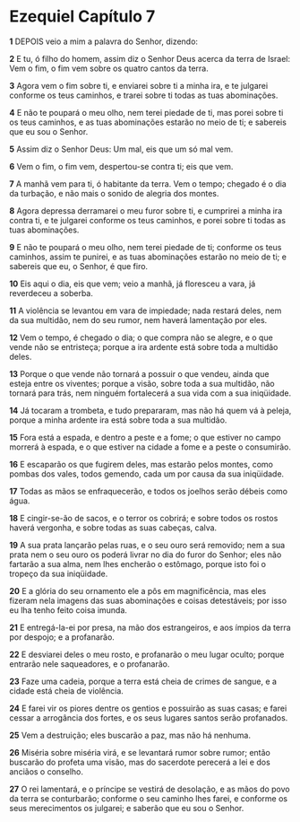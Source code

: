 # Ezequiel Capítulo 7

**1** 	DEPOIS veio a mim a palavra do Senhor, dizendo:

**2** 	E tu, ó filho do homem, assim diz o Senhor Deus acerca da terra de Israel: Vem o fim, o fim vem sobre os quatro cantos da terra.

**3** 	Agora vem o fim sobre ti, e enviarei sobre ti a minha ira, e te julgarei conforme os teus caminhos, e trarei sobre ti todas as tuas abominações.

**4** 	E não te poupará o meu olho, nem terei piedade de ti, mas porei sobre ti os teus caminhos, e as tuas abominações estarão no meio de ti; e sabereis que eu sou o Senhor.

**5** 	Assim diz o Senhor Deus: Um mal, eis que um só mal vem.

**6** 	Vem o fim, o fim vem, despertou-se contra ti; eis que vem.

**7** 	A manhã vem para ti, ó habitante da terra. Vem o tempo; chegado é o dia da turbação, e não mais o sonido de alegria dos montes.

**8** 	Agora depressa derramarei o meu furor sobre ti, e cumprirei a minha ira contra ti, e te julgarei conforme os teus caminhos, e porei sobre ti todas as tuas abominações.

**9** 	E não te poupará o meu olho, nem terei piedade de ti; conforme os teus caminhos, assim te punirei, e as tuas abominações estarão no meio de ti; e sabereis que eu, o Senhor, é que firo.

**10** 	Eis aqui o dia, eis que vem; veio a manhã, já floresceu a vara, já reverdeceu a soberba.

**11** 	A violência se levantou em vara de impiedade; nada restará deles, nem da sua multidão, nem do seu rumor, nem haverá lamentação por eles.

**12** 	Vem o tempo, é chegado o dia; o que compra não se alegre, e o que vende não se entristeça; porque a ira ardente está sobre toda a multidão deles.

**13** 	Porque o que vende não tornará a possuir o que vendeu, ainda que esteja entre os viventes; porque a visão, sobre toda a sua multidão, não tornará para trás, nem ninguém fortalecerá a sua vida com a sua iniqüidade.

**14** 	Já tocaram a trombeta, e tudo prepararam, mas não há quem vá à peleja, porque a minha ardente ira está sobre toda a sua multidão.

**15** 	Fora está a espada, e dentro a peste e a fome; o que estiver no campo morrerá à espada, e o que estiver na cidade a fome e a peste o consumirão.

**16** 	E escaparão os que fugirem deles, mas estarão pelos montes, como pombas dos vales, todos gemendo, cada um por causa da sua iniqüidade.

**17** 	Todas as mãos se enfraquecerão, e todos os joelhos serão débeis como água.

**18** 	E cingir-se-ão de sacos, e o terror os cobrirá; e sobre todos os rostos haverá vergonha, e sobre todas as suas cabeças, calva.

**19** 	A sua prata lançarão pelas ruas, e o seu ouro será removido; nem a sua prata nem o seu ouro os poderá livrar no dia do furor do Senhor; eles não fartarão a sua alma, nem lhes encherão o estômago, porque isto foi o tropeço da sua iniqüidade.

**20** 	E a glória do seu ornamento ele a pôs em magnificência, mas eles fizeram nela imagens das suas abominações e coisas detestáveis; por isso eu lha tenho feito coisa imunda.

**21** 	E entregá-la-ei por presa, na mão dos estrangeiros, e aos ímpios da terra por despojo; e a profanarão.

**22** 	E desviarei deles o meu rosto, e profanarão o meu lugar oculto; porque entrarão nele saqueadores, e o profanarão.

**23** 	Faze uma cadeia, porque a terra está cheia de crimes de sangue, e a cidade está cheia de violência.

**24** 	E farei vir os piores dentre os gentios e possuirão as suas casas; e farei cessar a arrogância dos fortes, e os seus lugares santos serão profanados.

**25** 	Vem a destruição; eles buscarão a paz, mas não há nenhuma.

**26** 	Miséria sobre miséria virá, e se levantará rumor sobre rumor; então buscarão do profeta uma visão, mas do sacerdote perecerá a lei e dos anciãos o conselho.

**27** 	O rei lamentará, e o príncipe se vestirá de desolação, e as mãos do povo da terra se conturbarão; conforme o seu caminho lhes farei, e conforme os seus merecimentos os julgarei; e saberão que eu sou o Senhor.

